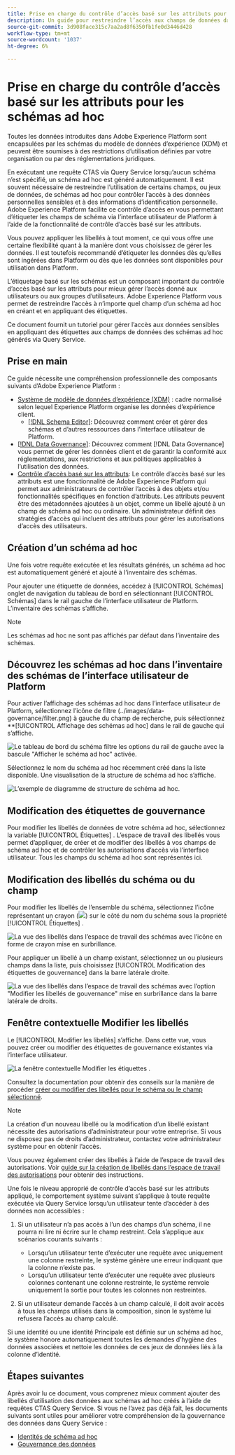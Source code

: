 ```yaml
---
title: Prise en charge du contrôle d’accès basé sur les attributs pour les schémas ad hoc
description: Un guide pour restreindre l’accès aux champs de données dans les schémas ad hoc générés via Adobe Experience Platform Query Service.
source-git-commit: 3d908face315c7aa2ad8f6350fb1fe0d3446d428
workflow-type: tm+mt
source-wordcount: '1037'
ht-degree: 6%

---
```


# Prise en charge du contrôle d’accès basé sur les attributs pour les schémas ad hoc

Toutes les données introduites dans Adobe Experience Platform sont encapsulées par les schémas du modèle de données d’expérience (XDM) et peuvent être soumises à des restrictions d’utilisation définies par votre organisation ou par des réglementations juridiques.

En exécutant une requête CTAS via Query Service lorsqu’aucun schéma n’est spécifié, un schéma ad hoc est généré automatiquement. Il est souvent nécessaire de restreindre l’utilisation de certains champs, ou jeux de données, de schémas ad hoc pour contrôler l’accès à des données personnelles sensibles et à des informations d’identification personnelle. Adobe Experience Platform facilite ce contrôle d’accès en vous permettant d’étiqueter les champs de schéma via l’interface utilisateur de Platform à l’aide de la fonctionnalité de contrôle d’accès basé sur les attributs.

Vous pouvez appliquer les libellés à tout moment, ce qui vous offre une certaine flexibilité quant à la manière dont vous choisissez de gérer les données. Il est toutefois recommandé d’étiqueter les données dès qu’elles sont ingérées dans Platform ou dès que les données sont disponibles pour utilisation dans Platform.

L’étiquetage basé sur les schémas est un composant important du contrôle d’accès basé sur les attributs pour mieux gérer l’accès donné aux utilisateurs ou aux groupes d’utilisateurs. Adobe Experience Platform vous permet de restreindre l’accès à n’importe quel champ d’un schéma ad hoc en créant et en appliquant des étiquettes.

Ce document fournit un tutoriel pour gérer l’accès aux données sensibles en appliquant des étiquettes aux champs de données des schémas ad hoc générés via Query Service.

## Prise en main

Ce guide nécessite une compréhension professionnelle des composants suivants d’Adobe Experience Platform :

* [Système de modèle de données d’expérience (XDM)](https://experienceleague.adobe.com/docs/experience-platform/xdm/home.html?lang=fr) : cadre normalisé selon lequel Experience Platform organise les données d’expérience client.
   * [[!DNL Schema Editor]](https://experienceleague.adobe.com/docs/experience-platform/xdm/ui/overview.html?lang=fr): Découvrez comment créer et gérer des schémas et d’autres ressources dans l’interface utilisateur de Platform.
* [[!DNL Data Governance]](../../data-governance/home.md): Découvrez comment [!DNL Data Governance] vous permet de gérer les données client et de garantir la conformité aux réglementations, aux restrictions et aux politiques applicables à l’utilisation des données.
* [Contrôle d’accès basé sur les attributs](../../access-control/abac/overview.md): Le contrôle d’accès basé sur les attributs est une fonctionnalité de Adobe Experience Platform qui permet aux administrateurs de contrôler l’accès à des objets et/ou fonctionnalités spécifiques en fonction d’attributs. Les attributs peuvent être des métadonnées ajoutées à un objet, comme un libellé ajouté à un champ de schéma ad hoc ou ordinaire. Un administrateur définit des stratégies d’accès qui incluent des attributs pour gérer les autorisations d’accès des utilisateurs.

## Création d’un schéma ad hoc

Une fois votre requête exécutée et les résultats générés, un schéma ad hoc est automatiquement généré et ajouté à l’inventaire des schémas.

Pour ajouter une étiquette de données, accédez à [!UICONTROL Schémas] onglet de navigation du tableau de bord en sélectionnant [!UICONTROL Schémas] dans le rail gauche de l’interface utilisateur de Platform. L’inventaire des schémas s’affiche.

>[!NOTE]
>
>Les schémas ad hoc ne sont pas affichés par défaut dans l’inventaire des schémas.

## Découvrez les schémas ad hoc dans l’inventaire des schémas de l’interface utilisateur de Platform

Pour activer l’affichage des schémas ad hoc dans l’interface utilisateur de Platform, sélectionnez l’icône de filtre (../images/data-governance/filter.png) à gauche du champ de recherche, puis sélectionnez **[!UICONTROL Affichage des schémas ad hoc] dans le rail de gauche qui s’affiche.

![Le tableau de bord du schéma filtre les options du rail de gauche avec la bascule &quot;Afficher le schéma ad hoc&quot; activée.](../images/data-governance/adhoc-schema-toggle.png)

Sélectionnez le nom du schéma ad hoc récemment créé dans la liste disponible. Une visualisation de la structure de schéma ad hoc s’affiche.

![L’exemple de diagramme de structure de schéma ad hoc.](../images/data-governance/adhoc-schema-structure-diagram.png)

## Modification des étiquettes de gouvernance

Pour modifier les libellés de données de votre schéma ad hoc, sélectionnez la variable [!UICONTROL Étiquettes] . L’espace de travail des libellés vous permet d’appliquer, de créer et de modifier des libellés à vos champs de schéma ad hoc et de contrôler les autorisations d’accès via l’interface utilisateur. Tous les champs du schéma ad hoc sont représentés ici.

## Modification des libellés du schéma ou du champ

Pour modifier les libellés de l’ensemble du schéma, sélectionnez l’icône représentant un crayon (![](../images/data-governance/edit-icon.png)) sur le côté du nom du schéma sous la propriété [!UICONTROL Étiquettes] .

![La vue des libellés dans l’espace de travail des schémas avec l’icône en forme de crayon mise en surbrillance.](../images/data-governance/edit-entire-schema-labels.png)

Pour appliquer un libellé à un champ existant, sélectionnez un ou plusieurs champs dans la liste, puis choisissez [!UICONTROL Modification des étiquettes de gouvernance] dans la barre latérale droite.

![La vue des libellés dans l’espace de travail des schémas avec l’option &quot;Modifier les libellés de gouvernance&quot; mise en surbrillance dans la barre latérale de droits.](../images/data-governance/edit-governance-labels.png)

## Fenêtre contextuelle Modifier les libellés

Le [!UICONTROL Modifier les libellés] s’affiche. Dans cette vue, vous pouvez créer ou modifier des étiquettes de gouvernance existantes via l’interface utilisateur.

![La fenêtre contextuelle Modifier les étiquettes .](../images/data-governance/edit-labels-popover.png)

Consultez la documentation pour obtenir des conseils sur la manière de procéder [créer ou modifier des libellés pour le schéma ou le champ sélectionné](https://experienceleague.adobe.com/docs/experience-platform/xdm/tutorials/labels.html#edit-the-labels-for-the-schema-or-field).

>[!NOTE]
>
>La création d’un nouveau libellé ou la modification d’un libellé existant nécessite des autorisations d’administrateur pour votre entreprise. Si vous ne disposez pas de droits d’administrateur, contactez votre administrateur système pour en obtenir l’accès.

Vous pouvez également créer des libellés à l’aide de l’espace de travail des autorisations. Voir [guide sur la création de libellés dans l’espace de travail des autorisations](../../access-control/abac/ui/labels.md) pour obtenir des instructions.

Une fois le niveau approprié de contrôle d’accès basé sur les attributs appliqué, le comportement système suivant s’applique à toute requête exécutée via Query Service lorsqu’un utilisateur tente d’accéder à des données non accessibles :

1. Si un utilisateur n’a pas accès à l’un des champs d’un schéma, il ne pourra ni lire ni écrire sur le champ restreint. Cela s’applique aux scénarios courants suivants :

   * Lorsqu’un utilisateur tente d’exécuter une requête avec uniquement une colonne restreinte, le système génère une erreur indiquant que la colonne n’existe pas.
   * Lorsqu’un utilisateur tente d’exécuter une requête avec plusieurs colonnes contenant une colonne restreinte, le système renvoie uniquement la sortie pour toutes les colonnes non restreintes.

1. Si un utilisateur demande l’accès à un champ calculé, il doit avoir accès à tous les champs utilisés dans la composition, sinon le système lui refusera l’accès au champ calculé.

Si une identité ou une identité Principale est définie sur un schéma ad hoc, le système honore automatiquement toutes les demandes d’hygiène des données associées et nettoie les données de ces jeux de données liés à la colonne d’identité.

## Étapes suivantes

Après avoir lu ce document, vous comprenez mieux comment ajouter des libellés d’utilisation des données aux schémas ad hoc créés à l’aide de requêtes CTAS Query Service. Si vous ne l’avez pas déjà fait, les documents suivants sont utiles pour améliorer votre compréhension de la gouvernance des données dans Query Service :

* [Identités de schéma ad hoc](./ad-hoc-schema-identities.md)
* [Gouvernance des données](https://experienceleague.adobe.com/docs/experience-platform/data-governance/home.html?lang=fr)
